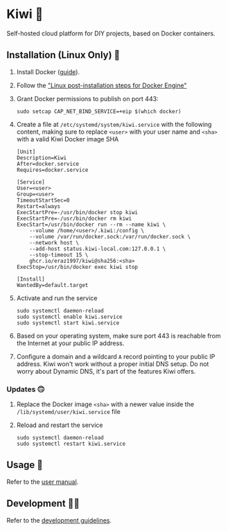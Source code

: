 # Kiwi 🥝

Self-hosted cloud platform for DIY projects, based on Docker containers.

## Installation (Linux Only) 🍓

1. Install Docker ([guide](https://docs.docker.com/engine/install/)).
1. Follow the ["Linux post-installation steps for Docker Engine"](https://docs.docker.com/engine/install/linux-postinstall)
1. Grant Docker permissions to publish on port 443:

    ```shell
    sudo setcap CAP_NET_BIND_SERVICE=+eip $(which docker)
    ```

1. Create a file at `/etc/systemd/system/kiwi.service` with the following content, making sure to replace `<user>` with your user name and `<sha>` with a valid Kiwi Docker image SHA

    ```
    [Unit]
    Description=Kiwi
    After=docker.service
    Requires=docker.service

    [Service]
    User=<user>
    Group=<user>
    TimeoutStartSec=0
    Restart=always
    ExecStartPre=-/usr/bin/docker stop kiwi
    ExecStartPre=-/usr/bin/docker rm kiwi
    ExecStart=/usr/bin/docker run --rm --name kiwi \
        --volume /home/<user>/.kiwi:/config \
        --volume /var/run/docker.sock:/var/run/docker.sock \
        --network host \
        --add-host status.kiwi-local.com:127.0.0.1 \
        --stop-timeout 15 \
        ghcr.io/eraz1997/kiwi@sha256:<sha>
    ExecStop=/usr/bin/docker exec kiwi stop

    [Install]
    WantedBy=default.target
    ```

1. Activate and run the service

    ```shell
    sudo systemctl daemon-reload
    sudo systemctl enable kiwi.service
    sudo systemctl start kiwi.service
    ```

1. Based on your operating system, make sure port 443 is reachable from the Internet at your public IP address.
1. Configure a domain and a wildcard `A` record pointing to your public IP address. Kiwi won't work without a proper initial DNS setup. Do not worry about Dynamic DNS, it's part of the features Kiwi offers.

### Updates 🙃

1. Replace the Docker image `<sha>` with a newer value inside the `/lib/systemd/user/kiwi.service` file
1. Reload and restart the service

    ```shell
    sudo systemctl daemon-reload
    sudo systemctl restart kiwi.service
    ```

## Usage 🚀

Refer to the [user manual](./USAGE.md).

## Development 👨‍💻

Refer to the [development guidelines](./CONTRIBUTING.md).
